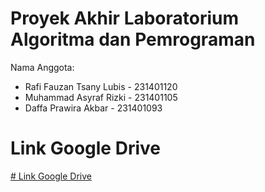 # Proyek Akhir Laboratorium Algoritma dan Pemrograman
Nama Anggota:
* Rafi Fauzan Tsany Lubis - 231401120
* Muhammad Asyraf Rizki - 231401105
* Daffa Prawira Akbar - 231401093

# Link Google Drive
<a href="https://drive.google.com/drive/folders/1YhH5m7dZ0aD-U77n1vt4MUsg9wd-a90C?usp=drive_link" target="_blank"># Link Google Drive</a>
